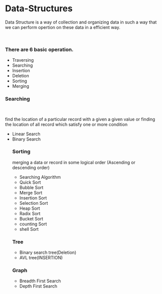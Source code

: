 # Data-Structures
<p>Data Structure is a way of collection and organizing data in such a way that we can perform opertion on these data in a efficient way.</p>
<br>
<h3>There are 6 basic operation.</h3>
<ul>
  <li>Traversing</li>
    <li>Searching</li>
  <li>Insertion</li>
    <li>Deletion</li>
  <li>Sorting</li>
  <li>Merging</li>
  </ul>
  <h3> Searching</h3>
  <br>
  <p>find the location of a particular record with a given a given value or finding the location of all record which satisfy one or more condition</p>
<ul>
  <li>Linear Search</li>
  <li>Binary Search</li>
</ui>
<h3>Sorting</h3>
<p>merging a data or record in some logical order (Ascending or descending order)</p>
<ul>
  <li>Searching Algorithm</li>
  <li>Quick Sort</li>
  <li>Bubble Sort</li>
  <li>Merge Sort</li>
  <li>Insertion Sort</li>
  <li>Selection Sort</li>
  <li>Heap Sort</li>
  <li>Radix Sort</li>
  <li>Bucket Sort</li>
  <li>counting Sort</li>
  <li>shell Sort</li>
  </ul>
  <h3>Tree</h3>
  <ul>
    <li>Binary search tree(Deletion)</li>
    <li>AVL tree(INSERTION)</li>
  </ul>
   <h3>Graph</h3>
   <ul>
  <li> Breadth First Search</li>
  <li> Depth First Search</li>
  </ul>
